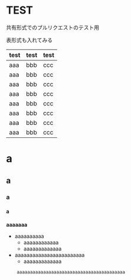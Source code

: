 TEST
====

共有形式でのプルリクエストのテスト用


表形式も入れてみる

|test |  test |  test
|-----|-------|----------
|aaa  |  bbb  |  ccc
|aaa  |  bbb  |  ccc
|aaa  |  bbb  |  ccc
|aaa  |  bbb  |  ccc
|aaa  |  bbb  |  ccc
|aaa  |  bbb  |  ccc
|aaa  |  bbb  |  ccc
|aaa  |  bbb  |  ccc

# a
## a
### a
#### a

__aaaaaaa__

+	aaaaaaaaaa
	-	aaaaaaaaaaaa
	-	aaaaaaaaaaaaa
+	aaaaaaaaaaaaaaaaaaaaaaaa
	-	aaaaaaaaaaaaa


```
	aaaaaaaaaaaaaaaaaaaaaaaaaaaaaaaaaaaaaaaaa
```
